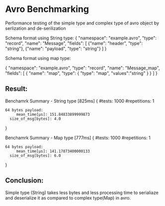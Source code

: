 # Avro Benchmarking
Performance testing of the simple type and complex type of avro object by serlization and de-serilization

Schema format using String type:
{
 "namespace": "example.avro",
 "type": "record",
 "name": "Message",
 "fields": [
     {"name": "header", "type": "string"},
     {"name": "payload",  "type": "string"}
 ]
}

Schema format using map type:

{
 "namespace": "example.avro",
 "type": "record",
 "name": "Message_map",
 "fields": [
     {
        "name": "map",
         "type":
            {   "type": "map",
                "values":"string"
            }
     }
 ]
}


## Result:
  Benchamrk Summary - String type [825ms]
  {
    #tests: 1000
    #repetitions: 1


    64 bytes payload:
         mean_time[μs]: 151.84833899999873
      size_of_msg[bytes]: 4.0
  }
  
  Benchamrk Summary - Map type [777ms]
  {
    #tests: 1000
    #repetitions: 1

    64 bytes payload:
         mean_time[μs]: 141.17873400000133
      size_of_msg[bytes]: 6.0
  }
  


## Conclusion:
Simple type (String) takes less bytes and less processing time to serialiaze and deserialize it as compared to complex type(Map) in avro.



